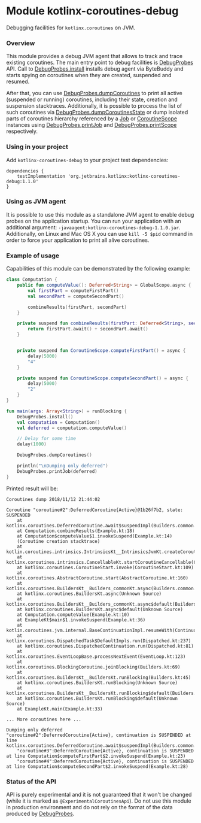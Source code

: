 # Module kotlinx-coroutines-debug

Debugging facilities for `kotlinx.coroutines` on JVM.

### Overview

This module provides a debug JVM agent that allows to track and trace existing coroutines.
The main entry point to debug facilities is [DebugProbes] API.
Call to [DebugProbes.install] installs debug agent via ByteBuddy and starts spying on coroutines when they are created, suspended and resumed.

After that, you can use [DebugProbes.dumpCoroutines] to print all active (suspended or running) coroutines, including their state, creation and
suspension stacktraces.
Additionally, it is possible to process the list of such coroutines via [DebugProbes.dumpCoroutinesState] or dump isolated parts
of coroutines hierarchy referenced by a [Job] or [CoroutineScope] instances using  [DebugProbes.printJob] and [DebugProbes.printScope] respectively.

### Using in your project

Add `kotlinx-coroutines-debug` to your project test dependencies:
```
dependencies {
    testImplementation 'org.jetbrains.kotlinx:kotlinx-coroutines-debug:1.1.0'
}
```

### Using as JVM agent

It is possible to use this module as a standalone JVM agent to enable debug probes on the application startup.
You can run your application with an additional argument: `-javaagent:kotlinx-coroutines-debug-1.1.0.jar`.
Additionally, on Linux and Mac OS X you can use `kill -5 $pid` command in order to force your application to print all alive coroutines.


### Example of usage

Capabilities of this module can be demonstrated by the following example:
```kotlin
class Computation {
    public fun computeValue(): Deferred<String> = GlobalScope.async {
        val firstPart = computeFirstPart()
        val secondPart = computeSecondPart()

        combineResults(firstPart, secondPart)
    }

    private suspend fun combineResults(firstPart: Deferred<String>, secondPart: Deferred<String>): String {
        return firstPart.await() + secondPart.await()
    }


    private suspend fun CoroutineScope.computeFirstPart() = async {
        delay(5000)
        "4"
    }

    private suspend fun CoroutineScope.computeSecondPart() = async {
        delay(5000)
        "2"
    }
}

fun main(args: Array<String>) = runBlocking {
    DebugProbes.install()
    val computation = Computation()
    val deferred = computation.computeValue()

    // Delay for some time
    delay(1000)

    DebugProbes.dumpCoroutines()

    println("\nDumping only deferred")
    DebugProbes.printJob(deferred)
}
```

Printed result will be:
```
Coroutines dump 2018/11/12 21:44:02

Coroutine "coroutine#2":DeferredCoroutine{Active}@1b26f7b2, state: SUSPENDED
	at kotlinx.coroutines.DeferredCoroutine.await$suspendImpl(Builders.common.kt:99)
	at Computation.combineResults(Example.kt:18)
	at Computation$computeValue$1.invokeSuspend(Example.kt:14)
	(Coroutine creation stacktrace)
	at kotlin.coroutines.intrinsics.IntrinsicsKt__IntrinsicsJvmKt.createCoroutineUnintercepted(IntrinsicsJvm.kt:116)
	at kotlinx.coroutines.intrinsics.CancellableKt.startCoroutineCancellable(Cancellable.kt:23)
	at kotlinx.coroutines.CoroutineStart.invoke(CoroutineStart.kt:109)
	at kotlinx.coroutines.AbstractCoroutine.start(AbstractCoroutine.kt:160)
	at kotlinx.coroutines.BuildersKt__Builders_commonKt.async(Builders.common.kt:88)
	at kotlinx.coroutines.BuildersKt.async(Unknown Source)
	at kotlinx.coroutines.BuildersKt__Builders_commonKt.async$default(Builders.common.kt:81)
	at kotlinx.coroutines.BuildersKt.async$default(Unknown Source)
	at Computation.computeValue(Example.kt:10)
	at ExampleKt$main$1.invokeSuspend(Example.kt:36)
	at kotlin.coroutines.jvm.internal.BaseContinuationImpl.resumeWith(ContinuationImpl.kt:32)
	at kotlinx.coroutines.DispatchedTask$DefaultImpls.run(Dispatched.kt:237)
	at kotlinx.coroutines.DispatchedContinuation.run(Dispatched.kt:81)
	at kotlinx.coroutines.EventLoopBase.processNextEvent(EventLoop.kt:123)
	at kotlinx.coroutines.BlockingCoroutine.joinBlocking(Builders.kt:69)
	at kotlinx.coroutines.BuildersKt__BuildersKt.runBlocking(Builders.kt:45)
	at kotlinx.coroutines.BuildersKt.runBlocking(Unknown Source)
	at kotlinx.coroutines.BuildersKt__BuildersKt.runBlocking$default(Builders.kt:35)
	at kotlinx.coroutines.BuildersKt.runBlocking$default(Unknown Source)
	at ExampleKt.main(Example.kt:33)

... More coroutines here ...

Dumping only deferred
"coroutine#2":DeferredCoroutine{Active}, continuation is SUSPENDED at line kotlinx.coroutines.DeferredCoroutine.await$suspendImpl(Builders.common.kt:99)
	"coroutine#3":DeferredCoroutine{Active}, continuation is SUSPENDED at line Computation$computeFirstPart$2.invokeSuspend(Example.kt:23)
	"coroutine#4":DeferredCoroutine{Active}, continuation is SUSPENDED at line Computation$computeSecondPart$2.invokeSuspend(Example.kt:28)
```


### Status of the API

API is purely experimental and it is not guaranteed that it won't be changed (while it is marked as `@ExperimentalCoroutinesApi`).
Do not use this module in production environment and do not rely on the format of the data produced by [DebugProbes]. 

<!--- MODULE kotlinx-coroutines-core -->
<!--- INDEX kotlinx.coroutines -->
[Job]: https://kotlin.github.io/kotlinx.coroutines/kotlinx-coroutines-core/kotlinx.coroutines/-job/index.html
[CoroutineScope]: https://kotlin.github.io/kotlinx.coroutines/kotlinx-coroutines-core/kotlinx.coroutines/-coroutine-scope/index.html
<!--- MODULE kotlinx-coroutines-debug -->
<!--- INDEX kotlinx.coroutines.debug -->
[DebugProbes]: https://kotlin.github.io/kotlinx.coroutines/kotlinx-coroutines-debug/kotlinx.coroutines.debug/-debug-probes/index.html
[DebugProbes.install]: https://kotlin.github.io/kotlinx.coroutines/kotlinx-coroutines-debug/kotlinx.coroutines.debug/-debug-probes/install.html
[DebugProbes.dumpCoroutines]: https://kotlin.github.io/kotlinx.coroutines/kotlinx-coroutines-debug/kotlinx.coroutines.debug/-debug-probes/dump-coroutines.html
[DebugProbes.dumpCoroutinesState]: https://kotlin.github.io/kotlinx.coroutines/kotlinx-coroutines-debug/kotlinx.coroutines.debug/-debug-probes/dump-coroutines-state.html
[DebugProbes.printJob]: https://kotlin.github.io/kotlinx.coroutines/kotlinx-coroutines-debug/kotlinx.coroutines.debug/-debug-probes/print-job.html
[DebugProbes.printScope]: https://kotlin.github.io/kotlinx.coroutines/kotlinx-coroutines-debug/kotlinx.coroutines.debug/-debug-probes/print-scope.html
<!--- END -->
